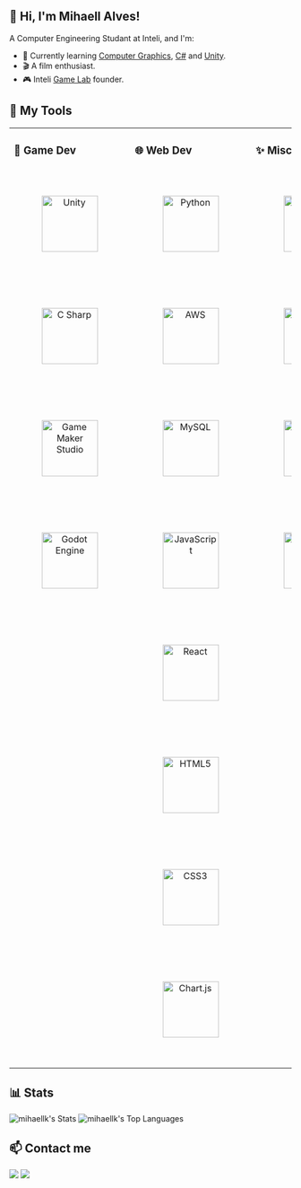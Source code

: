 ## 👋 Hi, I'm Mihaell Alves!

A Computer Engineering Studant at Inteli, and I'm:

- 🌱 Currently learning [Computer Graphics](https://en.wikipedia.org/wiki/Computer_graphics), [C#](https://learn.microsoft.com/en-us/dotnet/csharp/) and [Unity](https://unity.com/).
- 🎬 A film enthusiast.
- 🎮 Inteli [Game Lab](https://www.instagram.com/inteligamelab/) founder.

## 🧰 My Tools
<table><tr><td valign="top" width="33%">

### 👾 Game Dev

<div align="center">  
<a href="https://unity.com/" target="_blank"><img style="margin: 50px" src="https://profilinator.rishav.dev/skills-assets/unity.png" alt="Unity" height="100" /></a>
<a href="https://learn.microsoft.com/en-us/dotnet/csharp/" target="_blank"><img style="margin: 50px" src="https://logotyp.us/file/c-sharp.svg" alt="C Sharp" height="100" /></a>  
<a href="https://gamemaker.io/" target="_blank"><img style="margin: 50px" src="https://www.svgrepo.com/show/373756/light-gamemaker2.svg" alt="Game Maker Studio" height="100" /></a>
<a href="https://godotengine.org/" target="_blank"><img style="margin: 50px" src="https://upload.wikimedia.org/wikipedia/commons/6/6a/Godot_icon.svg" alt="Godot Engine" height="100" /></a> 
</div>

</td><td valign="top" width="33%">

### 🌐 Web Dev  

<div align="center">  
<a href="https://www.python.org/" target="_blank"><img style="margin: 50px" src="https://profilinator.rishav.dev/skills-assets/python-original.svg" alt="Python" height="100" /></a>
<a href="https://aws.amazon.com/" target="_blank"><img style="margin: 50px" src="https://profilinator.rishav.dev/skills-assets/amazonwebservices-original-wordmark.svg" alt="AWS" height="100" /></a>  
<a href="https://www.mysql.com/" target="_blank"><img style="margin: 50px" src="https://profilinator.rishav.dev/skills-assets/mysql-original-wordmark.svg" alt="MySQL" height="100" /></a>  
<a href="https://www.javascript.com/" target="_blank"><img style="margin: 50px" src="https://profilinator.rishav.dev/skills-assets/javascript-original.svg" alt="JavaScript" height="100" /></a> 
<a href="https://reactjs.org/" target="_blank"><img style="margin: 50px" src="https://profilinator.rishav.dev/skills-assets/react-original-wordmark.svg" alt="React" height="100" /></a>
<a href="https://en.wikipedia.org/wiki/HTML5" target="_blank"><img style="margin: 50px" src="https://profilinator.rishav.dev/skills-assets/html5-original-wordmark.svg" alt="HTML5" height="100" /></a>  
<a href="https://www.w3schools.com/css/" target="_blank"><img style="margin: 50px" src="https://profilinator.rishav.dev/skills-assets/css3-original-wordmark.svg" alt="CSS3" height="100" /></a>  
<a href="https://www.chartjs.org/" target="_blank"><img style="margin: 50px" src="https://profilinator.rishav.dev/skills-assets/logo-title.svg" alt="Chart.js" height="100" /></a>  

</div>

</td><td valign="top" width="33%">

### ✨ Misc  

<div align="center">  
<a href="https://github.com/" target="_blank"><img style="margin: 50px" src="https://profilinator.rishav.dev/skills-assets/git-scm-icon.svg" alt="Git" height="100" /></a>  
<a href="https://www.docker.com/" target="_blank"><img style="margin: 50px" src="https://profilinator.rishav.dev/skills-assets/docker-original-wordmark.svg" alt="Docker" height="100" /></a>  
<a href="https://www.figma.com/" target="_blank"><img style="margin: 50px" src="https://profilinator.rishav.dev/skills-assets/figma-icon.svg" alt="Figma" height="100" /></a>
<a href="https://www.linux.org/" target="_blank"><img style="margin: 50px" src="https://profilinator.rishav.dev/skills-assets/linux-original.svg" alt="Linux" height="100" /></a>  
</div>

</td></tr></table>  

## 📊 Stats

![mihaellk's Stats](https://github-readme-stats.vercel.app/api?username=mihaellk&theme=radical&show_icons=true&hide_border=true&count_private=true&hide_rank=true)
![mihaellk's Top Languages](https://github-readme-stats.vercel.app/api/top-langs/?username=mihaellk&theme=radical&show_icons=true&hide_border=true&layout=compact)

## 📫 Contact me

<div>
  <a href = "mailto:mihaell.klosowski@gmail.com"><img src="https://img.shields.io/badge/Gmail-D14836?style=for-the-badge&logo=gmail&logoColor=white" target="_blank"></a>
	<a href="https://www.linkedin.com/in/mihaellalves/" target="_blank"><img src="https://img.shields.io/badge/LinkedIn-0077B5?style=for-the-badge&logo=linkedin&logoColor=white" target="_blank"></a>
</div>

